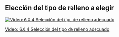 ## Elección del tipo de relleno a elegir


[![Vídeo: 6.0.4 Selección del tipo de relleno adecuado](https://img.youtube.com/vi/6KZqx4rLM7I/0.jpg)](https://drive.google.com/file/d/18voj0Rm0_JCcV_rIHBCkr88Q5oCmCNRT/view?usp=sharing)

[Vídeo: 6.0.4 Selección del tipo de relleno adecuado](https://drive.google.com/file/d/18voj0Rm0_JCcV_rIHBCkr88Q5oCmCNRT/view?usp=sharing)

